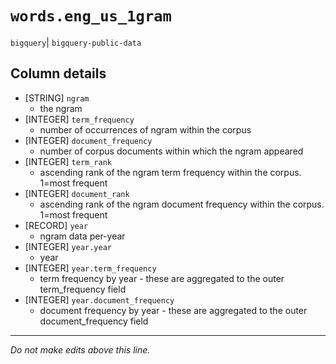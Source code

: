 # `words.eng_us_1gram`
`bigquery`| `bigquery-public-data`

## Column details
* [STRING]    `ngram`
  - the ngram
* [INTEGER]   `term_frequency`
  - number of occurrences of ngram within the corpus
* [INTEGER]   `document_frequency`
  - number of corpus documents within which the ngram appeared
* [INTEGER]   `term_rank`
  - ascending rank of the ngram term frequency within the corpus. 1=most frequent
* [INTEGER]   `document_rank`
  - ascending rank of the ngram document frequency within the corpus. 1=most frequent
* [RECORD]    `year`
  - ngram data per-year
* [INTEGER]   `year.year`
  - year
* [INTEGER]   `year.term_frequency`
  - term frequency by year - these are aggregated to the outer term_frequency field
* [INTEGER]   `year.document_frequency`
  - document frequency by year - these are aggregated to the outer document_frequency field

-------------------------------------------------------------------------------
*Do not make edits above this line.*
